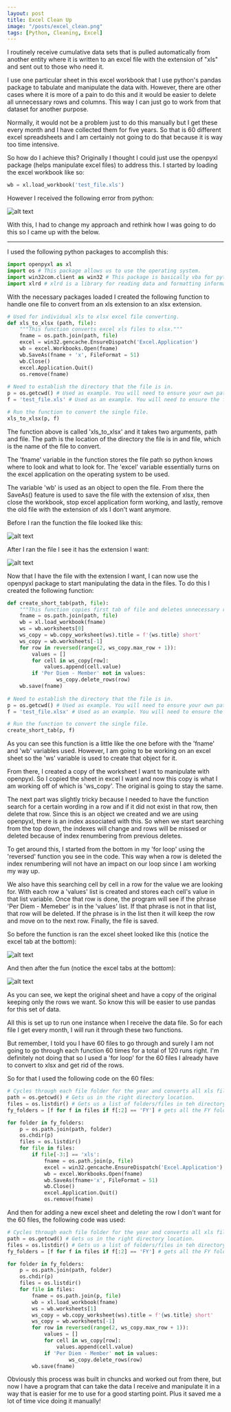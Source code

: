 ```yaml
---
layout: post
title: Excel Clean Up
image: "/posts/excel_clean.png"
tags: [Python, Cleaning, Excel]
---
```


I routinely receive cumulative data sets that is pulled automatically from another entity where it is written to an excel file with the extension of "xls" and sent out to those who need it.

I use one particular sheet in this excel workbook that I use python's pandas package to tabulate and manipulate the data with. However, there are other cases where it is more of a pain to do this and it would be easier to delete all unnecessary rows and columns. This way I can just go to work from that dataset for another purpose.

Normally, it would not be a problem just to do this manually but I get these every month and I have collected them for five years. So that is 60 different excel spreadsheets and I am certainly not going to do that because it is way too time intensive. 

So how do I achieve this? Originally I thought I could just use the openpyxl package (helps manipulate excel files) to address this. I started by loading the excel workbook like so:

```python
wb = xl.load_workbook('test_file.xls')
```

However I received the following error from python:

![alt text](/img/posts/InvalidFileException.png "Python did not like this!")


With this, I had to change my approach and rethink how I was going to do this so I came up with the below.

---

I used the following python packages to accomplish this:

```python
import openpyxl as xl
import os # This package allows us to use the operating system.
import win32com.client as win32 # This package is basically vba for python. It allows us to interact and automate Windows applications with python.
import xlrd # xlrd is a library for reading data and formatting information from Excel files in the historical .xls format.
```
With the necessary packages loaded I created the following function to handle one file to convert from an xls extension to an xlsx extension.

```python
# Used for individual xls to xlsx excel file converting.
def xls_to_xlsx (path, file):
    """This function converts excel xls files to xlsx."""
    fname = os.path.join(path, file)
    excel = win32.gencache.EnsureDispatch('Excel.Application')
    wb = excel.Workbooks.Open(fname)
    wb.SaveAs(fname + 'x', FileFormat = 51)
    wb.Close()
    excel.Application.Quit()
    os.remove(fname)
    
# Need to establish the directory that the file is in. 
p = os.getcwd() # Used as example. You will need to ensure your own path to excel file is put correctly here.
f = 'test_file.xls' # Used as an example. You will need to ensure the file name used for this is correct.

# Run the function to convert the single file.
xls_to_xlsx(p, f)
```

The function above is called 'xls_to_xlsx' and it takes two arguments, path and file. The path is the location of the directory the file is in and file, which is the name of the file to convert.

The 'fname' variable in the function stores the file path so python knows where to look and what to look for. The 'excel' variable essentially turns on the excel application on the operating system to be used.

The variable 'wb' is used as an object to open the file. From there the SaveAs() feature is used to save the file with the extension of xlsx, then close the workbook, stop excel application form working, and lastly, remove the old file with the extension of xls I don't want anymore.

Before I ran the function the file looked like this:

![alt text](/img/posts/Before_xls_run.png "xls extension")

After I ran the file I see it has the extension I want:

![alt text](/img/posts/after_xls_run.png "xlsx extension")


Now that I have the file with the extension I want, I can now use the openpyxl package to start manipulating the data in the files. To do this I created the following function:

```python
def create_short_tab(path, file):
    """This function copies first tab of file and deletes unnecessary rows."""
    fname = os.path.join(path, file)
    wb = xl.load_workbook(fname)
    ws = wb.worksheets[0]
    ws_copy = wb.copy_worksheet(ws).title = f'{ws.title} short'
    ws_copy = wb.worksheets[-1]
    for row in reversed(range(2, ws_copy.max_row + 1)):
        values = []
        for cell in ws_copy[row]:
            values.append(cell.value)  
        if 'Per Diem - Member' not in values:
                ws_copy.delete_rows(row)
    wb.save(fname) 
    
# Need to establish the directory that the file is in. 
p = os.getcwd() # Used as example. You will need to ensure your own path to excel file is put correctly here.
f = 'test_file.xlsx' # Used as an example. You will need to ensure the file name used for this is correct.

# Run the function to convert the single file.
create_short_tab(p, f)
```

As you can see this function is a little like the one before with the 'fname' and 'wb' variables used. However, I am going to be working on an excel sheet so the 'ws' variable is used to create that object for it.

From there, I created a copy of the worksheet I want to manipulate with openpyxl. So I copied the sheet in excel I want and now this copy is what I am working off of which is 'ws_copy'. The original is going to stay the same.

The next part was slightly tricky because I needed to have the function search for a certain wording in a row and if it did not exist in that row, then delete that row. Since this is an object we created and we are using openpyxl, there is an index associated with this. So when we start searching from the top down, the indexes will change and rows will be missed or deleted because of index renumbering from previous deletes.

To get around this, I started from the bottom in my 'for loop' using the 'reversed' function you see in the code. This way when a row is deleted the index renumbering will not have an impact on our loop since I am working my way up. 

We also have this searching cell by cell in a row for the value we are looking for. With each row a 'values' list is created and stores each cell's value in that list variable. Once that row is done, the program will see if the phrase 'Per Diem - Memeber' is in the 'values' list. If that phrase is not in that list, that row will be deleted. If the phrase is in the list then it will keep the row and move on to the next row. Finally, the file is saved.

So before the function is ran the excel sheet looked like this (notice the excel tab at the bottom):

![alt text](/img/posts/before_short_run.png "Snippet of the sheet before")

And then after the fun (notice the excel tabs at the bottom):

![alt text](/img/posts/after_short_run.png "Snippet of the sheet after")

As you can see, we kept the original sheet and have a copy of the original keeping only the rows we want. So know this will be easier to use pandas for this set of data.

All this is set up to run one instance when I receive the data file. So for each file I get every month, I will run it through these two functions. 

But remember, I told you I have 60 files to go through and surely I am not going to go through each function 60 times for a total of 120 runs right. I'm definitely not doing that so I used a 'for loop' for the 60 files I already have to convert to xlsx and get rid of the rows. 

So for that I used the following code on the 60 files:

```python
# Cycles through each file folder for the year and converts all xls files to xlsx files.
path = os.getcwd() # Gets us in the right directory location.
files = os.listdir() # Gets us a list of folders/files in teh directory location.
fy_folders = [f for f in files if f[:2] == 'FY'] # gets all the FY folders the files in with their FY.

for folder in fy_folders:
    p = os.path.join(path, folder)
    os.chdir(p)
    files = os.listdir()
    for file in files:
        if file[-3:] == 'xls':
            fname = os.path.join(p, file)
            excel = win32.gencache.EnsureDispatch('Excel.Application')
            wb = excel.Workbooks.Open(fname)
            wb.SaveAs(fname+'x', FileFormat = 51)
            wb.Close()
            excel.Application.Quit()
            os.remove(fname)  
```

And then for adding a new excel sheet and deleting the row I don't want for the 60 files, the following code was used:


```python
# Cycles through each file folder for the year and converts all xls files to xlsx files.
path = os.getcwd() # Gets us in the right directory location.
files = os.listdir() # Gets us a list of folders/files in teh directory location.
fy_folders = [f for f in files if f[:2] == 'FY'] # gets all the FY folders the files in with their FY.

for folder in fy_folders:
    p = os.path.join(path, folder)
    os.chdir(p)
    files = os.listdir()
    for file in files:
        fname = os.path.join(p, file)
        wb = xl.load_workbook(fname)
        ws = wb.worksheets[1]
        ws_copy = wb.copy_worksheet(ws).title = f'{ws.title} short'
        ws_copy = wb.worksheets[-1]
        for row in reversed(range(2, ws_copy.max_row + 1)):
            values = []
            for cell in ws_copy[row]:
                values.append(cell.value)  
            if 'Per Diem - Member' not in values:
                    ws_copy.delete_rows(row)
        wb.save(fname)     
```

Obviously this process was built in chuncks and worked out from there, but now I have a program that can take the data I receive and manipulate it in a way that is easier for me to use for a good starting point. Plus it saved me a lot of time vice doing it manually!